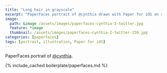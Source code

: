 ```yaml
---
title: "Long hair in grayscale"
excerpt: "PaperFaces portrait of @cynthia drawn with Paper for iOS on an iPad."
image: 
  path: &image /assets/images/paperfaces-cynthia-2-twitter.jpg 
  feature: *image
  thumbnail: /assets/images/paperfaces-cynthia-2-twitter-150.jpg
categories: [paperfaces]
tags: [portrait, illustration, Paper for iOS]
---
```


PaperFaces portrait of [@cynthia](https://twitter.com/cynthia).

{% include_cached boilerplate/paperfaces.md %}
